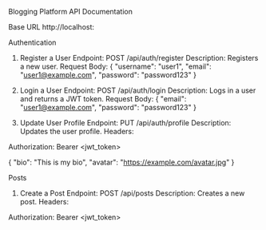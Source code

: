 Blogging Platform API Documentation

Base URL
http://localhost:<PORT>

Authentication
1. Register a User
Endpoint: POST /api/auth/register
Description: Registers a new user.
Request Body:
{
  "username": "user1",
  "email": "user1@example.com",
  "password": "password123"
}

2. Login a User
Endpoint: POST /api/auth/login
Description: Logs in a user and returns a JWT token.
Request Body:
{
  "email": "user1@example.com",
  "password": "password123"
}

3. Update User Profile
Endpoint: PUT /api/auth/profile
Description: Updates the user profile.
Headers:

Authorization: Bearer <jwt_token>

{
  "bio": "This is my bio",
  "avatar": "https://example.com/avatar.jpg"
}


Posts
1. Create a Post
Endpoint: POST /api/posts
Description: Creates a new post.
Headers:

Authorization: Bearer <jwt_token>